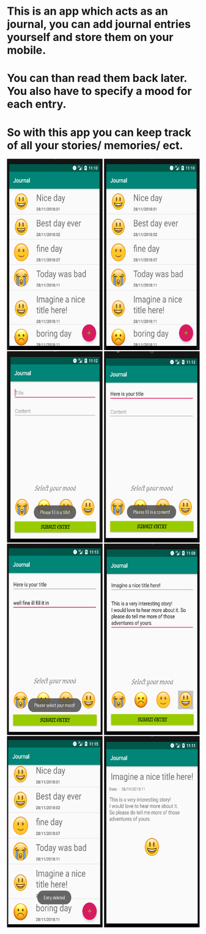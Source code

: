 # This is an app which acts as an journal, you can add journal entries yourself and store them on your mobile.
# You can than read them back later. You also have to specify a mood for each entry. 
# So with this app you can keep track of all your stories/ memories/ ect. 

<img src="doc/main.png" width="250" height="500" >

<img src="doc/main.png" width="250" height="500" >
<img src="doc/entry_safe1.png" width="250" height="500" >
<img src="doc/entry_safe2.png" width="250" height="500" >
<img src="doc/entry_safe3.png" width="250" height="500" >
<img src="doc/entry.png" width="250" height="500" >
<img src="doc/delete.png" width="250" height="500" >
<img src="doc/detail.png" width="250" height="500" >
